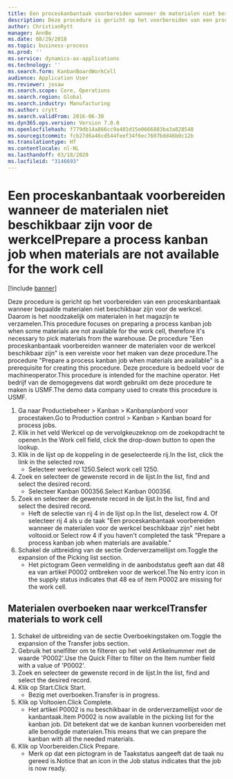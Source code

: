 ```yaml
---
title: Een proceskanbantaak voorbereiden wanneer de materialen niet beschikbaar zijn voor de werkcel
description: Deze procedure is gericht op het voorbereiden van een proceskanbantaak wanneer bepaalde materialen niet beschikbaar zijn voor de werkcel. Daarom is het noodzakelijk om materialen in het magazijn te verzamelen.
author: ChristianRytt
manager: AnnBe
ms.date: 08/29/2018
ms.topic: business-process
ms.prod: ''
ms.service: dynamics-ax-applications
ms.technology: ''
ms.search.form: KanbanBoardWorkCell
audience: Application User
ms.reviewer: josaw
ms.search.scope: Core, Operations
ms.search.region: Global
ms.search.industry: Manufacturing
ms.author: crytt
ms.search.validFrom: 2016-06-30
ms.dyn365.ops.version: Version 7.0.0
ms.openlocfilehash: f779db14a866cc9a401d15e0666883ba3a828548
ms.sourcegitcommit: fcb27d6a46cd544feef34f6ec7607bdd46b0c12b
ms.translationtype: HT
ms.contentlocale: nl-NL
ms.lasthandoff: 03/18/2020
ms.locfileid: "3146693"
---
```

# <a name="prepare-a-process-kanban-job-when-materials-are-not-available-for-the-work-cell"></a><span data-ttu-id="a5ba2-103">Een proceskanbantaak voorbereiden wanneer de materialen niet beschikbaar zijn voor de werkcel</span><span class="sxs-lookup"><span data-stu-id="a5ba2-103">Prepare a process kanban job when materials are not available for the work cell</span></span>

[!include [banner](../../includes/banner.md)]

<span data-ttu-id="a5ba2-104">Deze procedure is gericht op het voorbereiden van een proceskanbantaak wanneer bepaalde materialen niet beschikbaar zijn voor de werkcel. Daarom is het noodzakelijk om materialen in het magazijn te verzamelen.</span><span class="sxs-lookup"><span data-stu-id="a5ba2-104">This procedure focuses on preparing a process kanban job when some materials are not available for the work cell, therefore it's necessary to pick materials from the warehouse.</span></span> <span data-ttu-id="a5ba2-105">De procedure "Een proceskanbantaak voorbereiden wanneer de materialen voor de werkcel beschikbaar zijn" is een vereiste voor het maken van deze procedure.</span><span class="sxs-lookup"><span data-stu-id="a5ba2-105">The procedure "Prepare a process kanban job when materials are available" is a prerequisite for creating this procedure.</span></span> <span data-ttu-id="a5ba2-106">Deze procedure is bedoeld voor de machineoperator.</span><span class="sxs-lookup"><span data-stu-id="a5ba2-106">This procedure is intended for the machine operator.</span></span> <span data-ttu-id="a5ba2-107">Het bedrijf van de demogegevens dat wordt gebruikt om deze procedure te maken is USMF.</span><span class="sxs-lookup"><span data-stu-id="a5ba2-107">The demo data company used to create this procedure is USMF.</span></span>

1. <span data-ttu-id="a5ba2-108">Ga naar Productiebeheer > Kanban > Kanbanplanbord voor procestaken.</span><span class="sxs-lookup"><span data-stu-id="a5ba2-108">Go to Production control > Kanban > Kanban board for process jobs.</span></span>
2. <span data-ttu-id="a5ba2-109">Klik in het veld Werkcel op de vervolgkeuzeknop om de zoekopdracht te openen.</span><span class="sxs-lookup"><span data-stu-id="a5ba2-109">In the Work cell field, click the drop-down button to open the lookup.</span></span>
3. <span data-ttu-id="a5ba2-110">Klik in de lijst op de koppeling in de geselecteerde rij.</span><span class="sxs-lookup"><span data-stu-id="a5ba2-110">In the list, click the link in the selected row.</span></span>
    * <span data-ttu-id="a5ba2-111">Selecteer werkcel 1250.</span><span class="sxs-lookup"><span data-stu-id="a5ba2-111">Select work cell 1250.</span></span>  
4. <span data-ttu-id="a5ba2-112">Zoek en selecteer de gewenste record in de lijst.</span><span class="sxs-lookup"><span data-stu-id="a5ba2-112">In the list, find and select the desired record.</span></span>
    * <span data-ttu-id="a5ba2-113">Selecteer Kanban 000356.</span><span class="sxs-lookup"><span data-stu-id="a5ba2-113">Select Kanban 000356.</span></span>  
5. <span data-ttu-id="a5ba2-114">Zoek en selecteer de gewenste record in de lijst.</span><span class="sxs-lookup"><span data-stu-id="a5ba2-114">In the list, find and select the desired record.</span></span>
    * <span data-ttu-id="a5ba2-115">Heft de selectie van rij 4 in de lijst op.</span><span class="sxs-lookup"><span data-stu-id="a5ba2-115">In the list, deselect row 4.</span></span> <span data-ttu-id="a5ba2-116">Of selecteer rij 4 als u de taak "Een proceskanbantaak voorbereiden wanneer de materialen voor de werkcel beschikbaar zijn" niet hebt voltooid.</span><span class="sxs-lookup"><span data-stu-id="a5ba2-116">or Select row 4 if you haven't completed the task "Prepare a process kanban job when materials are available."</span></span>  
6. <span data-ttu-id="a5ba2-117">Schakel de uitbreiding van de sectie Orderverzamellijst om.</span><span class="sxs-lookup"><span data-stu-id="a5ba2-117">Toggle the expansion of the Picking list section.</span></span>
    * <span data-ttu-id="a5ba2-118">Het pictogram Geen vermelding in de aanbodstatus geeft aan dat 48 ea van artikel P0002 ontbreken voor de werkcel.</span><span class="sxs-lookup"><span data-stu-id="a5ba2-118">The No entry icon in the supply status indicates that 48 ea of item P0002 are missing for the work cell.</span></span>  

## <a name="transfer-materials-to-work-cell"></a><span data-ttu-id="a5ba2-119">Materialen overboeken naar werkcel</span><span class="sxs-lookup"><span data-stu-id="a5ba2-119">Transfer materials to work cell</span></span>
1. <span data-ttu-id="a5ba2-120">Schakel de uitbreiding van de sectie Overboekingstaken om.</span><span class="sxs-lookup"><span data-stu-id="a5ba2-120">Toggle the expansion of the Transfer jobs section.</span></span>
2. <span data-ttu-id="a5ba2-121">Gebruik het snelfilter om te filteren op het veld Artikelnummer met de waarde 'P0002'.</span><span class="sxs-lookup"><span data-stu-id="a5ba2-121">Use the Quick Filter to filter on the Item number field with a value of 'P0002'.</span></span>
3. <span data-ttu-id="a5ba2-122">Zoek en selecteer de gewenste record in de lijst.</span><span class="sxs-lookup"><span data-stu-id="a5ba2-122">In the list, find and select the desired record.</span></span>
4. <span data-ttu-id="a5ba2-123">Klik op Start.</span><span class="sxs-lookup"><span data-stu-id="a5ba2-123">Click Start.</span></span>
    * <span data-ttu-id="a5ba2-124">Bezig met overboeken.</span><span class="sxs-lookup"><span data-stu-id="a5ba2-124">Transfer is in progress.</span></span>  
5. <span data-ttu-id="a5ba2-125">Klik op Voltooien.</span><span class="sxs-lookup"><span data-stu-id="a5ba2-125">Click Complete.</span></span>
    * <span data-ttu-id="a5ba2-126">Het artikel P0002 is nu beschikbaar in de orderverzamellijst voor de kanbantaak.</span><span class="sxs-lookup"><span data-stu-id="a5ba2-126">Item P0002 is now available in the picking list for the kanban job.</span></span> <span data-ttu-id="a5ba2-127">Dit betekent dat we de kanban kunnen voorbereiden met alle benodigde materialen.</span><span class="sxs-lookup"><span data-stu-id="a5ba2-127">This means that we can prepare the kanban with all the needed materials.</span></span>  
6. <span data-ttu-id="a5ba2-128">Klik op Voorbereiden.</span><span class="sxs-lookup"><span data-stu-id="a5ba2-128">Click Prepare.</span></span>
    * <span data-ttu-id="a5ba2-129">Merk op dat een pictogram in de Taakstatus aangeeft dat de taak nu gereed is.</span><span class="sxs-lookup"><span data-stu-id="a5ba2-129">Notice that an icon in the Job status indicates that the job is now ready.</span></span>  

